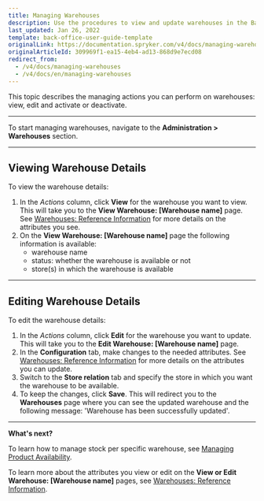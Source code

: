 ```yaml
---
title: Managing Warehouses
description: Use the procedures to view and update warehouses in the Back Office.
last_updated: Jan 26, 2022
template: back-office-user-guide-template
originalLink: https://documentation.spryker.com/v4/docs/managing-warehouses
originalArticleId: 309969f1-ea15-4eb4-ad13-868d9e7ecd08
redirect_from:
  - /v4/docs/managing-warehouses
  - /v4/docs/en/managing-warehouses
---
```


This topic describes the managing actions you can perform on warehouses: view, edit and activate or deactivate.
***
To start managing warehouses, navigate to the **Administration > Warehouses** section.
***
## Viewing Warehouse Details
To view the warehouse details:

1. In the *Actions* column, click **View** for the warehouse you want to view. This will take you to the **View Warehouse: [Warehouse name]** page. See [Warehouses: Reference Information](/docs/scos/user/back-office-user-guides/{{page.version}}/administration/warehouses/references/warehouses-reference-information.html) for more details on the attributes you see.
2. On the **View Warehouse: [Warehouse name]** page the following information is available:
    * warehouse name
    * status: whether the warehouse is available or not
    * store(s) in which the warehouse is available

***

## Editing Warehouse Details

To edit the warehouse details:

1. In the *Actions* column, click **Edit** for the warehouse you want to update. This will take you to the **Edit Warehouse: [Warehouse name]** page.
2. In the **Configuration** tab, make changes to the needed attributes. See [Warehouses: Reference Information](/docs/scos/user/back-office-user-guides/{{page.version}}/administration/warehouses/references/warehouses-reference-information.html) for more details on the attributes you can update.
3. Switch to the **Store relation** tab and specify the store in which you want the warehouse to be available.
4. To keep the changes, click **Save**. This will redirect you to the **Warehouses** page where you can see the updated warehouse and the following message: 'Warehouse has been successfully updated'.

***
**What's next?**

To learn how to manage stock per specific warehouse, see [Managing Product Availability](/docs/scos/user/back-office-user-guides/{{page.version}}/catalog/availability/managing-products-availability.html).

To learn more about the attributes you view or edit on the **View or Edit Warehouse: [Warehouse name]** pages, see [Warehouses: Reference Information](/docs/scos/user/back-office-user-guides/{{page.version}}/administration/warehouses/references/warehouses-reference-information.html).

